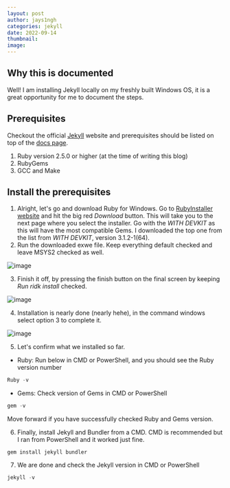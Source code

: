 ```yaml
---
layout: post
author: jays1ngh
categories: jekyll
date: 2022-09-14
thumbnail:
image:
---
```

## Why this is documented
Well! I am installing Jekyll locally on my freshly built Windows OS, it is a great opportunity for me to document the steps.

## Prerequisites
Checkout the official [Jekyll](https://jekyllrb.com/) website and prerequisites should be listed on top of the [docs page](https://jekyllrb.com/docs/).
1. Ruby version 2.5.0 or higher (at the time of writing this blog)
2. RubyGems
3. GCC and Make

## Install the prerequisites
1. Alright, let's go and download Ruby for Windows. Go to [RubyInstaller website](https://rubyinstaller.org/) and hit the big red *Download* button. This will take you to the next page where you select the installer. Go with the *WITH DEVKIT* as this will have the most compatible Gems. I downloaded the top one from the list from *WITH DEVKIT*, version 3.1.2-1(64). 
2. Run the downloaded exwe file. Keep everything default checked and leave MSYS2 checked as well.

![image](https://user-images.githubusercontent.com/72841224/190127486-79a57e23-f67c-4327-a905-856f8db5a373.png)

3. Finish it off, by pressing the finish button on the final screen by keeping *Run ridk install* checked.

![image](https://user-images.githubusercontent.com/72841224/190129586-6d4c39d8-281f-420d-904a-15cd4028b6ca.png)

4. Installation is nearly done (nearly hehe), in the command windows select option 3 to complete it.

![image](https://user-images.githubusercontent.com/72841224/190130148-a47e835a-aa2f-4711-8826-0a94dfab472d.png)

5. Let's confirm what we installed so far.
- Ruby: Run below in CMD or PowerShell, and you should see the Ruby version number
```powershell
Ruby -v
```
- Gems: Check version of Gems in CMD or PowerShell
```PowerShell
gem -v
```
Move forward if you have successfully checked Ruby and Gems version.

6. Finally, install Jekyll and Bundler from a CMD. CMD is recommended but I ran from PowerShell and it worked just fine.
```CMD
gem install jekyll bundler
```

7. We are done and check the Jekyll version in CMD or PowerShell
```PowerShell
jekyll -v
````
